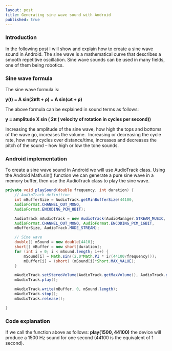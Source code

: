 ```yaml
---
layout: post
title: Generating sine wave sound with Android
published: true
---
```


### Introduction
In the following post I will show and explain how to create a sine wave sound in Android.
The sine wave is a mathematical curve that describes a smooth repetitive oscillation. Sine wave sounds can be used in many fields, one of them being robotics. 

### Sine wave formula
The sine wave formula is:

<b>y(t) = A sin(2πft + ρ) = A sin(ωt + ρ)</b>

The above formula can be explained in sound terms as follows:

<b>y = amplitude X sin ( 2π ( velocity of rotation in cycles per second))</b>

Increasing the amplitude of the sine wave, how high the tops and bottoms of the wave go, increases the volume.  Increasing or decreasing the cycle rate, how many cycles over distance/time, increases and decreases the pitch of the sound – how high or low the tone sounds.

### Android implementation

To create a sine wave sound in Android we will use AudioTrack class. Using the Android Math.sin() function we can generate a pure sine wave in a memory buffer, then use the AudioTrack class to play the sine wave.

``` java
private void playSound(double frequency, int duration) {
    // AudioTrack definition
    int mBufferSize = AudioTrack.getMinBufferSize(44100,
    AudioFormat.CHANNEL_OUT_MONO,
    AudioFormat.ENCODING_PCM_8BIT);

    AudioTrack mAudioTrack = new AudioTrack(AudioManager.STREAM_MUSIC, 44100,
    AudioFormat.CHANNEL_OUT_MONO, AudioFormat.ENCODING_PCM_16BIT,
    mBufferSize, AudioTrack.MODE_STREAM);

    // Sine wave
    double[] mSound = new double[4410];
    short[] mBuffer = new short[duration];
    for (int i = 0; i < mSound.length; i++) {
        mSound[i] = Math.sin((2.0*Math.PI * i/(44100/frequency)));
        mBuffer[i] = (short) (mSound[i]*Short.MAX_VALUE);
    }

    mAudioTrack.setStereoVolume(AudioTrack.getMaxVolume(), AudioTrack.getMaxVolume());
    mAudioTrack.play();

    mAudioTrack.write(mBuffer, 0, mSound.length);
    mAudioTrack.stop();
    mAudioTrack.release();

}
```

### Code explanation
If we call the function above as follows: <b>play(1500, 44100)</b> the device will produce a 1500 Hz sound for one second (44100 is the equivalent of 1 second).

